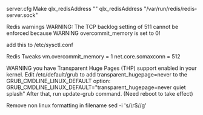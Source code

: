 server.cfg
Make qlx_redisAddress ""
qlx_redisAddress "/var/run/redis/redis-server.sock"

Redis warnings
WARNING: The TCP backlog setting of 511 cannot be enforced because
WARNING overcommit_memory is set to 0!

add this to /etc/sysctl.conf

Redis Tweaks
vm.overcommit_memory = 1
net.core.somaxconn = 512 

WARNING you have Transparent Huge Pages (THP) support enabled in your kernel.
Edit /etc/default/grub to add transparent_hugepage=never to the GRUB_CMDLINE_LINUX_DEFAULT option:
GRUB_CMDLINE_LINUX_DEFAULT="transparent_hugepage=never quiet splash"
After that, run update-grub command. (Need reboot to take effect)


Remove non linux formatting in filename
sed -i 's/\r$//g'
